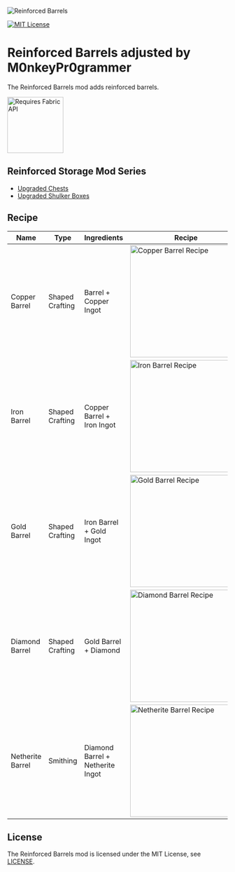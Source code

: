 ![Reinforced Barrels](./images/header.png)

[![MIT License](https://img.shields.io/static/v1?label=licence&message=MIT&color=blue)](./LICENSE)

# Reinforced Barrels adjusted by M0nkeyPr0grammer

The Reinforced Barrels mod adds reinforced barrels.

[<img alt="Requires Fabric API" src="https://i.imgur.com/Ol1Tcf8.png" width="128"/>](https://www.curseforge.com/minecraft/mc-mods/fabric-api)

## Reinforced Storage Mod Series

- [Upgraded Chests](https://github.com/M0nkeyPr0grammer/upgraded-chests)
- [Upgraded Shulker Boxes](https://github.com/M0nkeyPr0grammer/upgraded-shulker-boxes)

## Recipe

| Name             | Type            | Ingredients                      | Recipe                                                                                                 | Description                                                                                             |
| ---------------- | --------------- | -------------------------------- | ------------------------------------------------------------------------------------------------------ | ------------------------------------------------------------------------------------------------------- |
| Copper Barrel    | Shaped Crafting | Barrel + Copper Ingot            | <img alt="Copper Barrel Recipe" src="./images/recipes/copper_barrel.png" width="256" />                | A copper barrels has a container inventory with 45 slots.                                               |
| Iron Barrel      | Shaped Crafting | Copper Barrel + Iron Ingot       | <img alt="Iron Barrel Recipe" src="./images/recipes/iron_barrel.png" width="256" />                    | An iron barrels has a container inventory with 54 slots.                                                |
| Gold Barrel      | Shaped Crafting | Iron Barrel + Gold Ingot         | <img alt="Gold Barrel Recipe" src="./images/recipes/gold_barrel.png" width="256" />                    | A gold barrels has a container inventory with 81 slots.                                                 |
| Diamond Barrel   | Shaped Crafting | Gold Barrel + Diamond            | <img alt="Diamond Barrel Recipe" src="./images/recipes/diamond_barrel.png" width="256" />              | A diamond barrels has a container inventory with 108 slots.                                             |
| Netherite Barrel | Smithing        | Diamond Barrel + Netherite Ingot | <img alt="Netherite Barrel Recipe" src="./images/recipes/netherite_barrel_smithing.png" width="256" /> | A netherite barrel has a container inventory with 144 slots. This is resistant to blast, fire and lava. |

## License

The Reinforced Barrels mod is licensed under the MIT License, see [LICENSE](./LICENSE).
